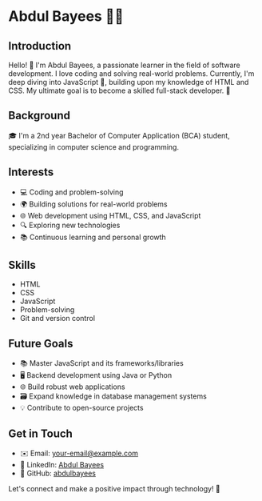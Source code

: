 # Abdul Bayees 👨‍💻

## Introduction
Hello! 👋 I'm Abdul Bayees, a passionate learner in the field of software development. I love coding and solving real-world problems. Currently, I'm deep diving into JavaScript 🚀, building upon my knowledge of HTML and CSS. My ultimate goal is to become a skilled full-stack developer. 💪

## Background
🎓 I'm a 2nd year Bachelor of Computer Application (BCA) student, specializing in computer science and programming. 

## Interests
- 💻 Coding and problem-solving
- 🌍 Building solutions for real-world problems
- 🌐 Web development using HTML, CSS, and JavaScript
- 🔍 Exploring new technologies
- 📚 Continuous learning and personal growth

## Skills
- HTML
- CSS
- JavaScript
- Problem-solving
- Git and version control

## Future Goals
- 📚 Master JavaScript and its frameworks/libraries
- 🖥️ Backend development using Java or Python
- 🌐 Build robust web applications
- 🗃️ Expand knowledge in database management systems
- 💡 Contribute to open-source projects

## Get in Touch
- ✉️ Email: your-email@example.com
- 💼 LinkedIn: [Abdul Bayees](https://www.linkedin.com/in/abdulbayees)
- 🐙 GitHub: [abdulbayees](https://github.com/abdulbayees)

Let's connect and make a positive impact through technology! 🚀
